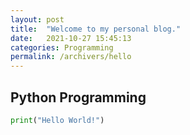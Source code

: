 ```yaml
---
layout: post
title:  "Welcome to my personal blog."
date:   2021-10-27 15:45:13
categories: Programming
permalink: /archivers/hello
---
```

## Python Programming

```python
print("Hello World!")
```

